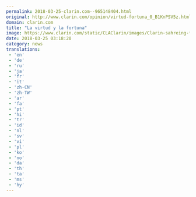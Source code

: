 ```yaml
---
permalink: 2018-03-25-clarin.com--965148404.html
original: http://www.clarin.com/opinion/virtud-fortuna_0_B1KnPSV5z.html
domain: clarin.com
title: "La virtud y la fortuna"
image: https://www.clarin.com/static/CLAClarin/images/Clarin-sahreing-fbk.jpg
date: 2018-03-25 03:18:20
category: news
translations: 
 - 'en'
 - 'de'
 - 'ru'
 - 'ja'
 - 'fr'
 - 'it'
 - 'zh-CN'
 - 'zh-TW'
 - 'ar'
 - 'fa'
 - 'pt'
 - 'hi'
 - 'tr'
 - 'id'
 - 'nl'
 - 'sv'
 - 'vi'
 - 'pl'
 - 'ko'
 - 'no'
 - 'da'
 - 'th'
 - 'ta'
 - 'ms'
 - 'hy'
---
```


